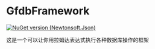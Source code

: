 # GfdbFramework

[![NuGet version (Newtonsoft.Json)](https://img.shields.io/nuget/v/GfdbFramework.svg?style=flat-square)](https://www.nuget.org/packages/GfdbFramework/)

这是一个可以让你用拉姆达表达式执行各种数据库操作的框架
